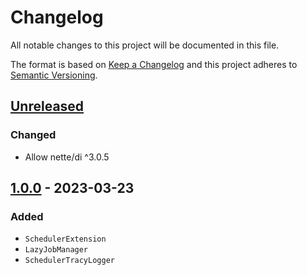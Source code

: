 # Changelog

All notable changes to this project will be documented in this file.

The format is based on [Keep a Changelog](http://keepachangelog.com/en/1.0.0/)
and this project adheres to [Semantic Versioning](http://semver.org/spec/v2.0.0.html).

## [Unreleased](https://github.com/orisai/nette-scheduler/compare/...HEAD)

### Changed

- Allow nette/di ^3.0.5

## [1.0.0](https://github.com/orisai/nette-scheduler/releases/tag/1.0.0) - 2023-03-23

### Added

- `SchedulerExtension`
- `LazyJobManager`
- `SchedulerTracyLogger`
